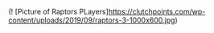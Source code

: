 (! [Picture of Raptors PLayers]https://clutchpoints.com/wp-content/uploads/2019/09/raptors-3-1000x600.jpg)

